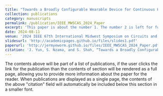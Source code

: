 ```yaml
---
title: "Towards a Broadly Configurable Wearable Device for Continuous Hemodynamic Monitoring"
collection: publications
category: manuscripts
permalink: /publication/IEEE_MWSCAS_2024_Paper
excerpt: 'This paper is about the number 1. The number 2 is left for future work.'
date: 2024-08-11
venue: '2024 IEEE 67th International Midwest Symposium on Circuits and Systems (MWSCAS)'
slidesurl: 'http://academicpages.github.io/files/slides1.pdf'
paperurl: 'http://jermyeworm.github.io/files/IEEE_MWSCAS_2024_Paper.pdf'
citation: 'J. Yun, S. Nzama, and S. Shah, “Towards a Broadly Configurable Wearable Device for Continuous Hemodynamic Monitoring,” in 2024 IEEE 67th International Midwest Symposium on Circuits and Systems (MWSCAS), Aug. 2024, pp. 1309–1313, iSSN: 1558-3899. [Online]. Available: https://ieeexplore.ieee.org/document/10658959'
---
```


The contents above will be part of a list of publications, if the user clicks the link for the publication than the contents of section will be rendered as a full page, allowing you to provide more information about the paper for the reader. When publications are displayed as a single page, the contents of the above "citation" field will automatically be included below this section in a smaller font.
